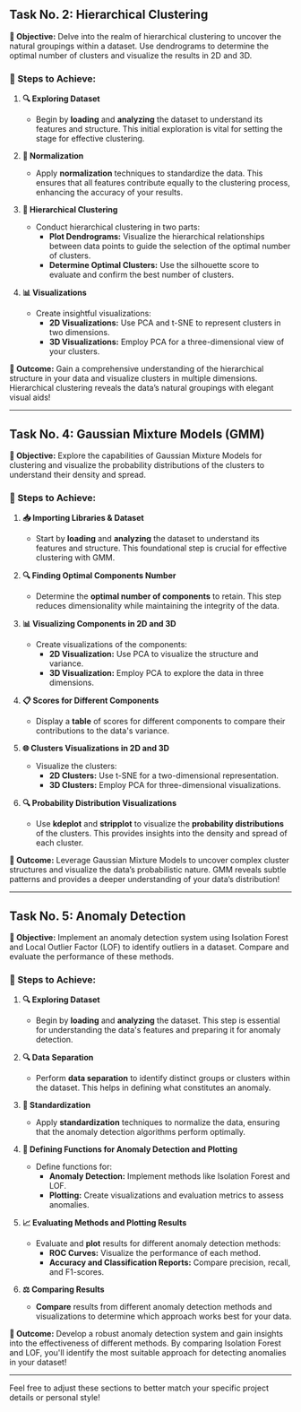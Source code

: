 ## Task No. 2: Hierarchical Clustering

**🌟 Objective:** Delve into the realm of hierarchical clustering to uncover the natural groupings within a dataset. Use dendrograms to determine the optimal number of clusters and visualize the results in 2D and 3D.

### 🚀 Steps to Achieve:

1. **🔍 Exploring Dataset**
   - Begin by **loading** and **analyzing** the dataset to understand its features and structure. This initial exploration is vital for setting the stage for effective clustering.

2. **🔧 Normalization**
   - Apply **normalization** techniques to standardize the data. This ensures that all features contribute equally to the clustering process, enhancing the accuracy of your results.

3. **🌲 Hierarchical Clustering**
   - Conduct hierarchical clustering in two parts:
     - **Plot Dendrograms:** Visualize the hierarchical relationships between data points to guide the selection of the optimal number of clusters.
     - **Determine Optimal Clusters:** Use the silhouette score to evaluate and confirm the best number of clusters.

4. **📊 Visualizations**
   - Create insightful visualizations:
     - **2D Visualizations:** Use PCA and t-SNE to represent clusters in two dimensions.
     - **3D Visualizations:** Employ PCA for a three-dimensional view of your clusters.

**🎉 Outcome:** Gain a comprehensive understanding of the hierarchical structure in your data and visualize clusters in multiple dimensions. Hierarchical clustering reveals the data’s natural groupings with elegant visual aids!

---

## Task No. 4: Gaussian Mixture Models (GMM)

**🌟 Objective:** Explore the capabilities of Gaussian Mixture Models for clustering and visualize the probability distributions of the clusters to understand their density and spread.

### 🚀 Steps to Achieve:

1. **📥 Importing Libraries & Dataset**
   - Start by **loading** and **analyzing** the dataset to understand its features and structure. This foundational step is crucial for effective clustering with GMM.

2. **🔍 Finding Optimal Components Number**
   - Determine the **optimal number of components** to retain. This step reduces dimensionality while maintaining the integrity of the data.

3. **📊 Visualizing Components in 2D and 3D**
   - Create visualizations of the components:
     - **2D Visualization:** Use PCA to visualize the structure and variance.
     - **3D Visualization:** Employ PCA to explore the data in three dimensions.

4. **📋 Scores for Different Components**
   - Display a **table** of scores for different components to compare their contributions to the data's variance.

5. **🌐 Clusters Visualizations in 2D and 3D**
   - Visualize the clusters:
     - **2D Clusters:** Use t-SNE for a two-dimensional representation.
     - **3D Clusters:** Employ PCA for three-dimensional visualizations.

6. **🔍 Probability Distribution Visualizations**
   - Use **kdeplot** and **stripplot** to visualize the **probability distributions** of the clusters. This provides insights into the density and spread of each cluster.

**🎉 Outcome:** Leverage Gaussian Mixture Models to uncover complex cluster structures and visualize the data’s probabilistic nature. GMM reveals subtle patterns and provides a deeper understanding of your data’s distribution!

---

## Task No. 5: Anomaly Detection

**🌟 Objective:** Implement an anomaly detection system using Isolation Forest and Local Outlier Factor (LOF) to identify outliers in a dataset. Compare and evaluate the performance of these methods.

### 🚀 Steps to Achieve:

1. **🔍 Exploring Dataset**
   - Begin by **loading** and **analyzing** the dataset. This step is essential for understanding the data's features and preparing it for anomaly detection.

2. **🔍 Data Separation**
   - Perform **data separation** to identify distinct groups or clusters within the dataset. This helps in defining what constitutes an anomaly.

3. **🔧 Standardization**
   - Apply **standardization** techniques to normalize the data, ensuring that the anomaly detection algorithms perform optimally.

4. **🔨 Defining Functions for Anomaly Detection and Plotting**
   - Define functions for:
     - **Anomaly Detection:** Implement methods like Isolation Forest and LOF.
     - **Plotting:** Create visualizations and evaluation metrics to assess anomalies.

5. **📈 Evaluating Methods and Plotting Results**
   - Evaluate and **plot** results for different anomaly detection methods:
     - **ROC Curves:** Visualize the performance of each method.
     - **Accuracy and Classification Reports:** Compare precision, recall, and F1-scores.

6. **⚖️ Comparing Results**
   - **Compare** results from different anomaly detection methods and visualizations to determine which approach works best for your data.

**🎉 Outcome:** Develop a robust anomaly detection system and gain insights into the effectiveness of different methods. By comparing Isolation Forest and LOF, you'll identify the most suitable approach for detecting anomalies in your dataset!

---

Feel free to adjust these sections to better match your specific project details or personal style!
